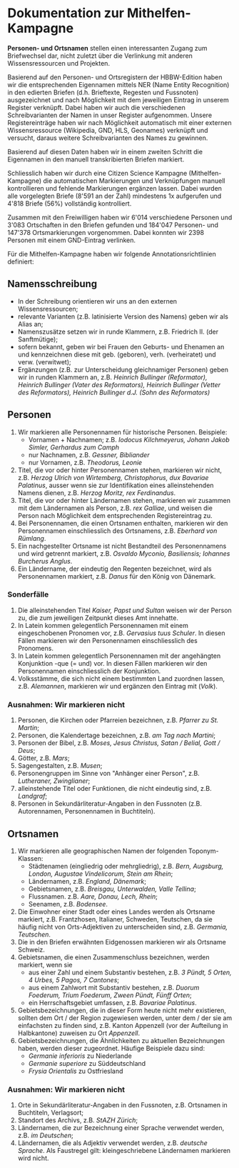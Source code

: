 # Dokumentation zur Mithelfen-Kampagne

**Personen- und Ortsnamen** stellen einen interessanten Zugang zum Briefwechsel dar, nicht zuletzt über die Verlinkung mit anderen Wissensressourcen und Projekten.

Basierend auf den Personen- und Ortsregistern der HBBW-Edition haben wir die entsprechenden Eigennamen mittels NER (Name Entity Recognition) in den edierten Briefen (d.h. Brieftexte, Regesten und Fussnoten) ausgezeichnet und nach Möglichkeit mit dem jeweiligen Eintrag in unserem Register verknüpft. Dabei haben wir auch die verschiedenen Schreibvarianten der Namen in unser Register aufgenommen. Unsere Registereinträge haben wir nach Möglichkeit automatisch mit einer externen Wissensressource (Wikipedia, GND, HLS, Geonames) verknüpft und versucht, daraus weitere Schreibvarianten des Names zu gewinnen.

Basierend auf diesen Daten haben wir in einem zweiten Schritt die Eigennamen in den manuell transkribierten Briefen markiert.

Schliesslich haben wir durch eine Citizen Science Kampagne (Mithelfen-Kampagne) die automatischen Markierungen und Verknüpfungen manuell kontrollieren und fehlende Markierungen ergänzen lassen. Dabei wurden alle vorgelegten Briefe (8'591 an der Zahl) mindestens 1x aufgerufen und 4'818 Briefe (56%) vollständig kontrolliert. 

Zusammen mit den Freiwilligen haben wir 6'014 verschiedene Personen und 3'083 Ortschaften in den Briefen gefunden und 184'047 Personen- und 147'378 Ortsmarkierungen vorgenommen. Dabei konnten wir 2398 Personen mit einem GND-Eintrag verlinken.

Für die Mithelfen-Kampagne haben wir folgende Annotationsrichtlinien definiert:

## Namensschreibung

- In der Schreibung orientieren wir uns an den externen Wissensressourcen; 
- relevante Varianten (z.B. latinisierte Version des Namens) geben wir als Alias an;
- Namenszusätze setzen wir in runde Klammern, z.B. Friedrich II. (der Sanftmütige);
- sofern bekannt, geben wir bei Frauen den Geburts- und Ehenamen an und kennzeichnen diese mit geb. (geboren), verh. (verheiratet) und verw. (verwitwet);
- Ergänzungen (z.B. zur Unterscheidung gleichnamiger Personen) geben wir in runden Klammern an, z.B. _Heinrich Bullinger (Reformator), Heinrich Bullinger (Vater des Reformators),	Heinrich Bullinger (Vetter des Reformators), Heinrich Bullinger d.J. (Sohn des Reformators)_

## Personen 

1.	Wir markieren alle Personennamen für historische Personen. Beispiele: 
    - Vornamen + Nachnamen; z.B. _Iodocus Kilchmeyerus, Johann Jakob Simler, Gerhardus zum Camph_
    - nur Nachnamen, z.B. _Gessner, Bibliander_
    - nur Vornamen, z.B. _Theodorus, Leonie_
2.	Titel, die vor oder hinter Personennamen stehen, markieren wir nicht, z.B. _Herzog Ulrich von Wirtemberg, Christophorus, dux Bavariae Palatinus_, ausser wenn sie zur Identifikation eines alleinstehenden Namens dienen, z.B. _Herzog Moritz, rex Ferdinandus_.
3.	Titel, die vor oder hinter Ländernamen stehen, markieren wir zusammen mit dem Ländernamen als Person, z.B. _rex Galliae_, und weisen die Person nach Möglichkeit dem entsprechenden Registereintrag zu.
4.	Bei Personennamen, die einen Ortsnamen enthalten, markieren wir den Personennamen einschliesslich des Ortsnamens, z.B. _Eberhard von Rümlang_.
5.	Ein nachgestellter Ortsname ist nicht Bestandteil des Personennamens und wird getrennt markiert, z.B. _Osvaldo Myconio, Basiliensis; Iohannes Burcherus Anglus_.
6.	Ein Ländername, der eindeutig den Regenten bezeichnet, wird als Personennamen markiert, z.B. _Danus_ für den König von Dänemark.

### Sonderfälle
1.	Die alleinstehenden Titel _Kaiser, Papst und Sultan_ weisen wir der Person zu, die zum jeweiligen Zeitpunkt dieses Amt innehatte.
2.	In Latein kommen gelegentlich Personennamen mit einem eingeschobenen Pronomen vor, z.B. _Gervasius tuus Schuler_. In diesen Fällen markieren wir den Personennamen einschliesslich des Pronomens.
3.	In Latein kommen gelegentlich Personennamen mit der angehängten Konjunktion -que (= und) vor. In diesen Fällen markieren wir den Personennamen einschliesslich der Konjunktion.
4.	Volksstämme, die sich nicht einem bestimmten Land zuordnen lassen, z.B. _Alemannen_, markieren wir und ergänzen den Eintrag mit (_Volk_).

### Ausnahmen: Wir markieren **nicht**
1.	Personen, die Kirchen oder Pfarreien bezeichnen, z.B. _Pfarrer zu St. Martin_;
2.	Personen, die Kalendertage bezeichnen, z.B. _am Tag nach Martini_;
3.	Personen der Bibel, z.B. _Moses, Jesus Christus, Satan / Belial, Gott / Deus_;
4.	Götter, z.B. _Mars_;
5.	Sagengestalten, z.B. _Musen_;
6.	Personengruppen im Sinne von "Anhänger einer Person", z.B. _Lutheraner, Zwinglianer_;
7.	alleinstehende Titel oder Funktionen, die nicht eindeutig sind, z.B. _Landgraf_;
8.	Personen in Sekundärliteratur-Angaben in den Fussnoten (z.B. Autorennamen, Personennamen in Buchtiteln).

## Ortsnamen 
1.	Wir markieren alle geographischen Namen der folgenden Toponym-Klassen: 
    - Städtenamen (eingliedrig oder mehrgliedrig), z.B.  _Bern, Augsburg, London, Augustae Vindelicorum, Stein am Rhein_; 
    - Ländernamen, z.B. _England, Dänemark_;
    - Gebietsnamen, z.B. _Breisgau, Unterwalden, Valle Tellina_;
    - Flussnamen. z.B. _Aare, Donau, Lech, Rhein_;
    - Seenamen, z.B. _Bodensee_.
2.	Die Einwohner einer Stadt oder eines Landes werden als Ortsname markiert, z.B. Frantzhosen, Italianer, Schweden, Teutschen, da sie häufig nicht von Orts-Adjektiven zu unterscheiden sind, z.B. _Germania, Teutschen_.
3.	Die in den Briefen erwähnten Eidgenossen markieren wir als Ortsname Schweiz.
4.	Gebietsnamen, die einen Zusammenschluss bezeichnen, werden markiert, wenn sie  
    - aus einer Zahl und einem Substantiv bestehen, z.B. _3 Pündt, 5 Orten, 4 Urbes, 5 Pagos, 7 Cantones_;
    - aus einem Zahlwort mit Substantiv bestehen, z.B. _Duorum Foederum, Trium Foederum, Zween Pündt, Fünff Orten_;
    - ein Herrschaftsgebiet umfassen, z.B. _Bavariae Palatinus_.
5.	Gebietsbezeichnungen, die in dieser Form heute nicht mehr existieren, sollten dem Ort / der Region zugewiesen werden, unter dem / der sie am einfachsten zu finden sind, z.B. Kanton Appenzell (vor der Aufteilung in Halbkantone) zuweisen zu Ort _Appenzell_.
6.	Gebietsbezeichnungen, die Ähnlichkeiten zu aktuellen Bezeichnungen haben, werden dieser zugeordnet. Häufige Beispiele dazu sind:
    - _Germanie inferioris_ zu Niederlande
    - _Germanie superiore_ zu Süddeutschland
    - _Frysia Orientalis_ zu Ostfriesland

### Ausnahmen: Wir markieren **nicht**
1.	Orte in Sekundärliteratur-Angaben in den Fussnoten, z.B. Ortsnamen in Buchtiteln, Verlagsort;
2.	Standort des Archivs, z.B. _StAZH Zürich_;
3.	Ländernamen, die zur Bezeichnung einer Sprache verwendet werden, z.B. _im Deutschen_;
4.	Ländernamen, die als Adjektiv verwendet werden, z.B. _deutsche Sprache_. Als Faustregel gilt: kleingeschriebene Ländernamen markieren wird nicht.
